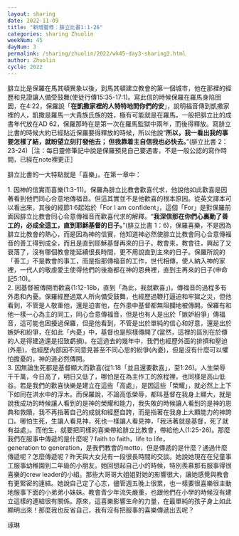 ```yaml
---
layout: sharing
date: 2022-11-09
title: "新增靈修：腓立比書1:1-26"
categories: sharing Zhuolin
weekNum: 45
dayNum: 3
permalink: /sharing/zhuolin/2022/wk45-day3-sharing2.html
author: Zhuolin
cycle: 2022
---  
```


腓立比是保羅在馬其頓異象以後，到馬其頓建立教會的第一個城市，他在那裡的經歷和見證讓人備受鼓舞(使徒行傳15:35-17:1)。寫此信的時候保羅在羅馬身陷囹圄，在4:22，保羅說「**在凱撒家裡的人特特地問你們的安**」，說明福音傳到凱撒家裡的人，凱撒是羅馬一大貴族氏族的姓，極有可能就是在羅馬。一般把腓立比的成書年代放在AD 62，保羅那時在是第一次在羅馬監獄中兩年，而後得釋放。寫腓立比書的時候大約已經貼近保羅要得釋放的時候，所以他說“**所以，我一看出我的事要怎樣了結，就盼望立刻打發他去； 但我靠着主自信我也必快去。**”(腓立比書‬ ‭2‬：‭23‬-‭24‬)［注：每日靈修筆記中說是保羅預見自己要遇害，不是一般公認的寫作時間，已經在note裡更正］  

腓立比書的一大特點就是「喜樂」。在第一章中：  

1. 因神的信實而喜樂(1:3-11)。保羅為腓立比教會歡喜代求，他說他如此歡喜是因著看到他們同心合意地傳福音。但這其實並不是他歡喜的根本原因。從英文譯本可以看出來，其後的經節1:6起始於「For I am confident」，這個「For」是對保羅前面因腓立比教會同心合意傳福音而歡喜代求的解釋。“**我深信那在你們心裏動了善工的，必成全這工，直到耶穌基督的日子。**”(腓立比書‬ ‭1‬：‭6)，保羅喜樂，不是因為腓立比教會的熱心，而是因為神的信實，他知道神必然使腓立比教會同心合意傳福音的善工得到成全，而且是直到耶穌基督再來的日子。教會來，教會往，興起了又衰落了，沒有哪個教會能延續很長時間，更不用說直到主來的日子。保羅所說的「善工」不是教會的事工，而是指那傳福音的工作，世代相傳，使人納入神的家裡，一代人的敬虔愛主使得他們的後裔都在神的恩典裡，直到主再來的日子(申命記5:10)。  
2. 因基督被傳開而歡喜(1:12-18b，直到「為此，我就歡喜」)。傳福音的過程多有外患和內憂。保羅經歷過眾人所向備受鼓舞，也經歷過鞭打逼迫和牢獄之災，但他看到，不管是人敬重他，還是迫害他，在外患中基督都無阻攔地被傳開。保羅有和他一樣一心為主的同工，同心合意傳福音，但是也有人是出於「嫉妒紛爭」傳福音，這可能也困擾過保羅，但是他看到，不管是出於單純的信心和好意，還是出於嫉妒和紛爭，在如此「內憂」中，基督也是照樣傳開了(當然，這裡的區別在於傳的人是得建造還是招致虧損)。在這過去的幾年中，我們也經歷外面的排擠和壓迫(外患)，也經歷內部因不同意見甚至不同心思的紛爭(內憂)，但是沒有什麼可以懼怕擔憂的，神的道必然傳開。  
3. 因無論生死都是基督顯大而歡喜(從1:18「並且還要歡喜」，至1:26)。人生榮辱千千萬，今日高了，明日又低了，哪怕是在為主作工的旅程裡，也同樣是高山低谷。若是我們的歡喜快樂是建立在這些「高處」，是因這些「榮耀」，就必然上上下下如同在洪水中的浮木。而保羅說，不論高低榮辱，都叫基督在我身上顯大，就是說我成功的時候讓人看到的是神的榮耀和能力，我失敗的時候讓人看到的是神的恩典和救贖，我不再指著自己的成就和經歷自誇，而是指著在我身上大顯能力的神誇口。哪怕生死，生讓人看見神，死也一樣讓人看見神，「我活著就是基督，死了就有益處」。而他生，就要把同樣的喜樂帶給腓立比教會，帶給他人(1:25-26)。那麼我們在服事中傳遞的是什麼呢？faith to faith，life to life，generation to generation，是我們教會的motto，但是傳遞的是什麼？通過什麼傳遞呢？怎麼傳遞呢？昨天與大女兒有一段很長時間的交談。她說她現在在兒童事工服事幼稚園到二年級的小朋友。她回想起自己小的時候，特別羨慕那有服事得很喜樂的crew leader的小組。那些大哥哥大姐姐對她的影響很大，讓她感覺與教會有更緊密的連結。她說自己定了心志，儘管週五晚上很累，也一樣要很喜樂很主動地服事下面的小弟弟小妹妹。教會青少年流失嚴重，也跟他們在小學的時候沒有建立這樣的連結很有關係。原來，這喜樂影響生命的力量，在最單純的孩子身上如此顯明出來！那麼我也反省自己，我有沒有把服事的喜樂傳遞出去呢？  

琢琳  




